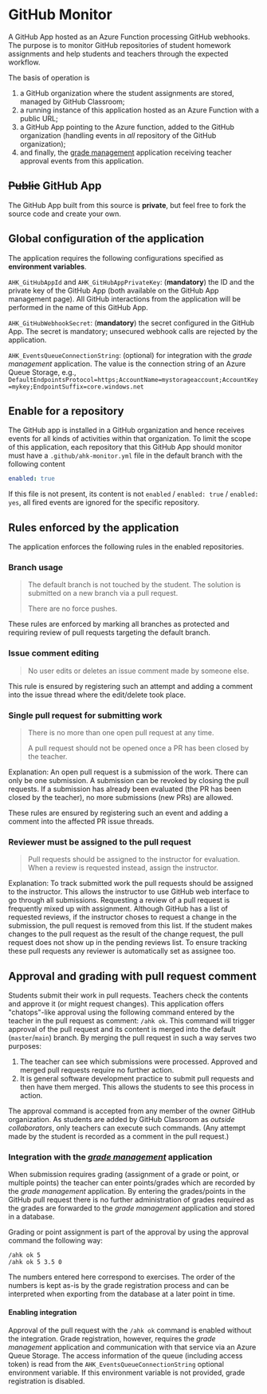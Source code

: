 # GitHub Monitor

A GitHub App hosted as an Azure Function processing GitHub webhooks. The purpose is to monitor GitHub repositories of student homework assignments and help students and teachers through the expected workflow.

The basis of operation is

1. a GitHub organization where the student assignments are stored, managed by GitHub Classroom;
1. a running instance of this application hosted as an Azure Function with a public URL;
1. a GitHub App pointing to the Azure function, added to the GitHub organization (handling events in _all_ repository of the GitHub organization);
1. and finally, the [grade management](../grade-management) application receiving teacher approval events from this application.

## ~~Public~~ GitHub App

The GitHub App built from this source is **private**, but feel free to fork the source code and create your own.

## Global configuration of the application

The application requires the following configurations specified as **environment variables**.

`AHK_GitHubAppId` and `AHK_GitHubAppPrivateKey`: (**mandatory**) the ID and the private key of the GitHub App (both available on the GitHub App management page). All GitHub interactions from the application will be performed in the name of this GitHub App.

`AHK_GitHubWebhookSecret`: (**mandatory**) the secret configured in the GitHub App. The secret is mandatory; unsecured webhook calls are rejected by the application.

`AHK_EventsQueueConnectionString`: (optional) for integration with the _grade management_ application. The value is the connection string of an Azure Queue Storage, e.g., `DefaultEndpointsProtocol=https;AccountName=mystorageaccount;AccountKey=mykey;EndpointSuffix=core.windows.net`

## Enable for a repository

The GitHub app is installed in a GitHub organization and hence receives events for all kinds of activities within that organization. To limit the scope of this application, each repository that this GitHub App should monitor must have a `.github/ahk-monitor.yml` file in the default branch with the following content

```yaml
enabled: true
```

If this file is not present, its content is not `enabled` / `enabled: true` / `enabled: yes`, all fired events are ignored for the specific repository.

## Rules enforced by the application

The application enforces the following rules in the enabled repositories.

### Branch usage

> The default branch is not touched by the student. The solution is submitted on a new branch via a pull request.
>
> There are no force pushes.

These rules are enforced by marking all branches as protected and requiring review of pull requests targeting the default branch.

### Issue comment editing

> No user edits or deletes an issue comment made by someone else.

This rule is ensured by registering such an attempt and adding a comment into the issue thread where the edit/delete took place.

### Single pull request for submitting work

> There is no more than one open pull request at any time.
>
> A pull request should not be opened once a PR has been closed by the teacher.

Explanation: An open pull request is a submission of the work. There can only be one submission. A submission can be revoked by closing the pull requests. If a submission has already been evaluated (the PR has been closed by the teacher), no more submissions (new PRs) are allowed.

These rules are ensured by registering such an event and adding a comment into the affected PR issue threads.

### Reviewer must be assigned to the pull request

> Pull requests should be assigned to the instructor for evaluation. When a review is requested instead, assign the instructor.

Explanation: To track submitted work the pull requests should be assigned to the instructor. This allows the instructor to use GitHub web interface to go through all submissions. Requesting a review of a pull request is frequently mixed up with assignment. Although GitHub has a list of requested reviews, if the instructor choses to request a change in the submission, the pull request is removed from this list. If the student makes changes to the pull request as the result of the change request, the pull request does not show up in the pending reviews list. To ensure tracking these pull requests any reviewer is automatically set as assignee too.

## Approval and grading with pull request comment

Students submit their work in pull requests. Teachers check the contents and approve it (or might request changes). This application offers "chatops"-like approval using the following command entered by the teacher in the pull request as comment: `/ahk ok`. This command will trigger approval of the pull request and its content is merged into the default (`master`/`main`) branch. By merging the pull request in such a way serves two purposes:

1. The teacher can see which submissions were processed. Approved and merged pull requests require no further action.
1. It is general software development practice to submit pull requests and then have them merged. This allows the students to see this process in action.

The approval command is accepted from any member of the owner GitHub organization. As students are added by GitHub Classroom as _outside collaborators_, only teachers can execute such commands. (Any attempt made by the student is recorded as a comment in the pull request.)

### Integration with the [_grade management_](../grade-management) application

When submission requires grading (assignment of a grade or point, or multiple points) the teacher can enter points/grades which are recorded by the _grade management_ application. By entering the grades/points in the GitHub pull request there is no further administration of grades required as the grades are forwarded to the _grade management_ application and stored in a database.

Grading or point assignment is part of the approval by using the approval command the following way:

```
/ahk ok 5
/ahk ok 5 3.5 0
```

The numbers entered here correspond to exercises. The order of the numbers is kept as-is by the grade registration process and can be interpreted when exporting from the database at a later point in time.

#### Enabling integration

Approval of the pull request with the `/ahk ok` command is enabled without the integration. Grade registration, however, requires the _grade management_ application and communication with that service via an Azure Queue Storage. The access information of the queue (including access token) is read from the `AHK_EventsQueueConnectionString` optional environment variable. If this environment variable is not provided, grade registration is disabled.
